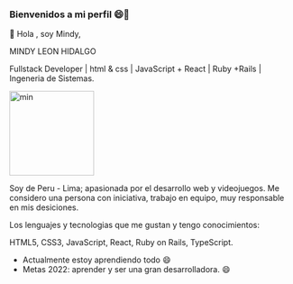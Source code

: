 ### Bienvenidos a mi perfil 😄👋

👋 Hola , soy Mindy, 

 MINDY LEON HIDALGO 
 
 Fullstack Developer | html & css | JavaScript + React | Ruby +Rails | Ingeneria de Sistemas.
 
 <img width="150" alt="min" src="https://user-images.githubusercontent.com/85201763/164487371-bcccfd7b-c264-459d-9453-0bb11590d237.jpg">

Soy de Peru - Lima; apasionada por el desarrollo web y videojuegos.
Me considero una persona con iniciativa, trabajo en equipo, muy responsable en mis desiciones.

Los lenguajes y tecnologias que me gustan y tengo conocimientos:

HTML5, CSS3, JavaScript, React, Ruby on Rails, TypeScript.

- Actualmente estoy aprendiendo todo 😄
- Metas 2022: aprender y ser una gran desarrolladora. 😄

